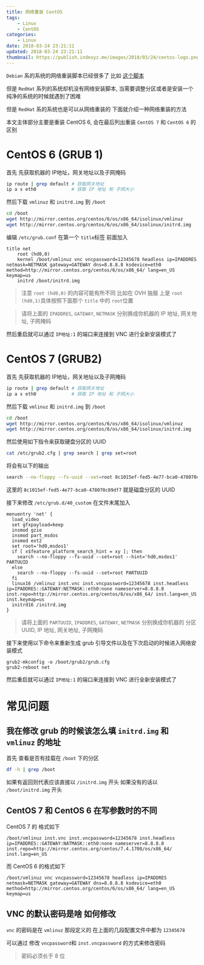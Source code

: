 ```yaml
---
title: 网络重装 CentOS
tags:
    - Linux
    - CentOS
categories:
    - Linux
date: 2018-03-24 23:21:11
updated: 2018-03-24 23:21:11
thumbnail: https://publish.indexyz.me/images/2018/03/24/centos-logo.png
---
```

`Debian` 系的系统的网络重装脚本已经很多了 比如 [这个脚本](https://moeclub.org/2017/03/25/82/)

但是 `RedHat` 系列的系统却机没有网络安装脚本, 当需要调整分区或者是安装一个纯净的系统的时候就遇到了困难

但是 `RedHat` 系的系统也是可以从网络重装的 下面就介绍一种网络重装的方法

<!-- more -->


本文主体部分主要是重装 CentOS 6, 会在最后列出重装 `CentOS 7` 和 `CentOS 6` 的区别

# CentOS 6 (GRUB 1)

首先 先获取机器的 IP地址，网关地址以及子网掩码

```bash
ip route | grep default # 获取网关地址
ip a s eth0             # 获取 IP 地址 和 子网大小
```

然后下载 `vmlinuz` 和 `initrd.img` 到 `/boot`

```bash
cd /boot
wget http://mirror.centos.org/centos/6/os/x86_64/isolinux/vmlinuz
wget http://mirror.centos.org/centos/6/os/x86_64/isolinux/initrd.img
```

编辑 `/etc/grub.conf` 在第一个 `title`标签 前面加入

```
title net
    root (hd0,0)
    kernel /boot/vmlinuz vnc vncpassword=12345678 headless ip=IPADDRES netmask=NETMASK gateway=GATEWAY dns=8.8.8.8 ksdevice=eth0 method=http://mirror.centos.org/centos/6/os/x86_64/ lang=en_US keymap=us
    initrd /boot/initrd.img
```

> 注意 `root (hd0,0)` 的内容可能有所不同 比如在 OVH 独服 上是 `root (hd0,1)`具体按照下面那个 `title` 中的 `root`位置

> 请将上面的 `IPADDRES`, `GATEWAY`, `NETMASK` 分别换成你机器的 IP 地址, 网关地址, 子网掩码

然后重启就可以通过 `IP地址:1` 的端口来连接到 VNC 进行全新安装模式了

# CentOS 7 (GRUB2)

首先 先获取机器的 IP地址，网关地址以及子网掩码

```bash
ip route | grep default # 获取网关地址
ip a s eth0             # 获取 IP 地址 和 子网大小
```

然后下载 `vmlinuz` 和 `initrd.img` 到 `/boot`

```bash
cd /boot
wget http://mirror.centos.org/centos/6/os/x86_64/isolinux/vmlinuz
wget http://mirror.centos.org/centos/6/os/x86_64/isolinux/initrd.img
```

然后使用如下指令来获取硬盘分区的 UUID

```bash
cat /etc/grub2.cfg | grep search | grep set=root
```

将会有以下的输出

```bash
search --no-floppy --fs-uuid --set=root 8c1015ef-fed5-4e77-bca0-478070c89df7
```

这里的 `8c1015ef-fed5-4e77-bca0-478070c89df7` 就是磁盘分区的 UUID

接下来修改 `/etc/grub.d/40_custom` 在文件末尾加入

```
menuentry 'net' {
  load_video
  set gfxpayload=keep
  insmod gzio
  insmod part_msdos
  insmod ext2
  set root='hd0,msdos1'
  if [ x$feature_platform_search_hint = xy ]; then
    search --no-floppy --fs-uuid --set=root --hint='hd0,msdos1' PARTUUID
  else
    search --no-floppy --fs-uuid --set=root PARTUUID
  fi
  linux16 /vmlinuz inst.vnc inst.vncpassword=12345678 inst.headless ip=IPADDRES::GATEWAY:NETMASK::eth0:none nameserver=8.8.8.8 inst.repo=http://mirror.centos.org/centos/6/os/x86_64/ inst.lang=en_US inst.keymap=us
  initrd16 /initrd.img
}
```

> 请将上面的 `PARTUUID`, `IPADDRES`, `GATEWAY`, `NETMASK` 分别换成你机器的 分区 UUID, IP 地址, 网关地址, 子网掩码

接下来使用以下命令来重新生成 grub 引导文件以及在下次启动的时候进入网络安装模式

```
grub2-mkconfig -o /boot/grub2/grub.cfg
grub2-reboot net
```

然后重启就可以通过 `IP地址:1` 的端口来连接到 VNC 进行全新安装模式了

# 常见问题

## 我在修改 grub 的时候该怎么填 `initrd.img` 和 `vmlinuz` 的地址

首先 查看是否有挂载在 `/boot` 下的分区

```bash
df -h | grep /boot
```

 如果有返回则代表应该直接以 `/initrd.img` 开头 如果没有的话以 `/boot/initrd.img` 开头

## CentOS 7 和 CentOS 6 在写参数时的不同

CentOS 7 的 格式如下

```
/boot/vmlinuz inst.vnc inst.vncpassword=12345678 inst.headless ip=IPADDRES::GATEWAY:NATMASK::eth0:none nameserver=8.8.8.8 inst.repo=http://mirror.centos.org/centos/7.4.1708/os/x86_64/ inst.lang=en_US
```

而 CentOS 6 的格式如下

```
/boot/vmlinuz vnc vncpassword=12345678 headless ip=IPADDRES netmask=NETMASK gateway=GATEWAY dns=8.8.8.8 ksdevice=eth0 method=http://mirror.centos.org/centos/6/os/x86_64/ lang=en_US keymap=us
```

## VNC 的默认密码是啥 如何修改

`vnc` 的密码是在 `vmlinuz` 那段定义的 在上面的几段配置文件中都为 `12345678`

可以通过 修改 `vncpassword`和 `inst.vncpassword` 的方式来修改密码

> 密码必须长于 8 位
